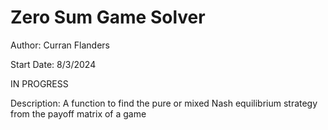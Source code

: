 # Zero Sum Game Solver
Author: Curran Flanders

Start Date: 8/3/2024

IN PROGRESS

Description: A function to find the pure or mixed Nash equilibrium strategy from the payoff matrix of a game
